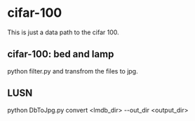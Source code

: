 # cifar-100

This is just a data path to the cifar 100. 

## cifar-100: bed and lamp
python filter.py and transfrom the files to jpg.
## LUSN
python DbToJpg.py convert <lmdb_dir> --out_dir <output_dir>
